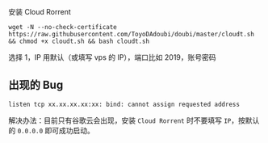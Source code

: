 

安装 Cloud Rorrent

```
wget -N --no-check-certificate https://raw.githubusercontent.com/ToyoDAdoubi/doubi/master/cloudt.sh && chmod +x cloudt.sh && bash cloudt.sh
```

选择 1，IP 用默认（或填写 vps 的 IP），端口比如 2019，账号密码



## 出现的 Bug

`listen tcp xx.xx.xx.xx​:xx:​ bind: cannot assign requested address`

解决办法：目前只有谷歌云会出现，安装 `Cloud Rorrent` 时不要填写 `IP`，按默认的 `0.0.0.0` 即可成功启动。